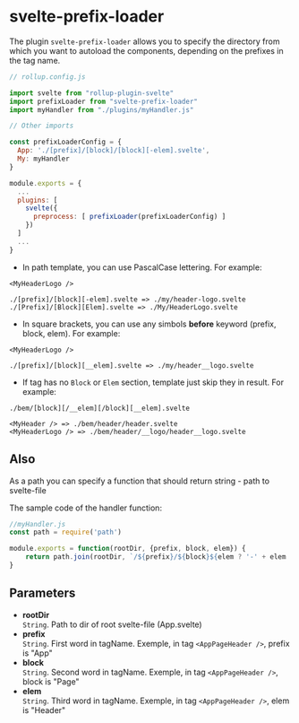 # svelte-prefix-loader

The plugin `svelte-prefix-loader` allows you to specify the directory from which you want to autoload the components, depending on the prefixes in the tag name.

```javascript
// rollup.config.js

import svelte from "rollup-plugin-svelte"
import prefixLoader from "svelte-prefix-loader"
import myHandler from "./plugins/myHandler.js"

// Other imports

const prefixLoaderConfig = {
  App: './[prefix]/[block]/[block][-elem].svelte',
  My: myHandler
}

module.exports = {
  ...
  plugins: [
    svelte({
      preprocess: [ prefixLoader(prefixLoaderConfig) ]
    })
  ]
  ...
}
```
- In path template, you can use PascalCase lettering. For example:
```
<MyHeaderLogo />

./[prefix]/[block][-elem].svelte => ./my/header-logo.svelte
./[Prefix]/[Block][Elem].svelte => ./My/HeaderLogo.svelte
```
- In square brackets, you can use any simbols **before** keyword (prefix, block, elem). For example:
```
<MyHeaderLogo />

./[prefix]/[block][__elem].svelte => ./my/header__logo.svelte
```
- If tag has no `Block` or `Elem` section, template just skip they in result. For example:
```
./bem/[block][/__elem][/block][__elem].svelte

<MyHeader /> => ./bem/header/header.svelte
<MyHeaderLogo /> => ./bem/header/__logo/header__logo.svelte
```



## Also
As a path you can specify a function that should return string - path to svelte-file



The sample code of the handler function:
```javascript
//myHandler.js
const path = require('path')

module.exports = function(rootDir, {prefix, block, elem}) {
    return path.join(rootDir, `/${prefix}/${block}${elem ? '-' + elem : ''}.svelte`)
}
```

## Parameters
- **rootDir**
<br> `String`. Path to dir of root svelte-file (App.svelte)
- **prefix**
<br> `String`. First word in tagName. Exemple, in tag `<AppPageHeader />`, prefix is "App"
- **block**
<br> `String`. Second word in tagName. Exemple, in tag `<AppPageHeader />`, block is "Page"
- **elem**
<br> `String`. Third word in tagName. Exemple, in tag `<AppPageHeader />`, elem is "Header"

